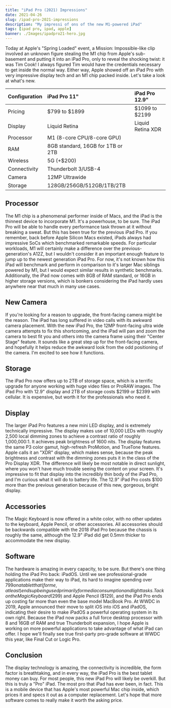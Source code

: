 ```yaml
---
title: "iPad Pro (2021) Impressions"
date: 2021-04-26
slug: /ipad-pro-2021-impressions
description: "My impressi of ons of the new M1-powered iPad"
tags: [ipad pro, ipad, apple]
banner: ./Images/ipadpro21-hero.jpg
---
```


Today at Apple's "Spring Loaded" event, a Mission: Impossible-like clip involved an unknown figure stealing the M1 chip from Apple's sub-basement and putting it into an iPad Pro, only to reveal the shocking twist: it was Tim Cook! I always figured Tim would have the credentials necessary to get inside the normal way. Either way, Apple showed off an iPad Pro with very impressive display tech and an M1 chip packed inside. Let's take a look at what's new.

| Configuration | iPad Pro 11\" | iPad Pro 12.9" |
|:--|:--|:--|
| Pricing | $799 to $1899 | $1099 to $2199 |
| Display | Liquid Retina | Liquid Retina XDR |
| Processor | M1 (8-core CPU/8-core GPU) |
| RAM | 8GB standard, 16GB for 1TB or 2TB |
| Wireless | 5G (+$200) |
| Connectivity | Thunderbolt 3/USB-4 |
| Camera | 12MP Ultrawide |
| Storage | 128GB/256GB/512GB/1TB/2TB |
 
## Processor

The M1 chip is a phenomenal performer inside of Macs, and the iPad is the thinnest device to incorporate M1. It's a powerhouse, to be sure. The iPad Pro will be able to handle every performance task thrown at it without breaking a sweat. But this has been true for the previous iPad Pro. If you remember, back before Apple Silicon Macs existed, iPads always had impressive SoCs which benchmarked remarkable speeds. For particular workloads, M1 will certainly make a difference over the previous-generation's A12Z, but I wouldn't consider it an important enough feature to jump up to the newest generation iPad Pro. For now, it's not known how this iPad will benchmark and perform in comparison to it's larger Mac siblings powered by M1, but I would expect similar results in synthetic benchmarks. Additionally, the iPad now comes with 8GB of RAM standard, or 16GB in higher storage versions, which is bonkers considering the iPad hardly uses anywhere near that much in many use cases.

## New Camera

If you're looking for a reason to upgrade, the front-facing camera might be the reason. The iPad has long suffered in video calls with its awkward camera placement. With the new iPad Pro, the 12MP front-facing ultra wide camera attempts to fix this shortcoming, and the iPad will pan and zoom the camera to best fit you and others into the camera frame using their "Center Stage" feature. It sounds like a great step up for the front-facing camera, and hopefully it helps reduce the awkward look from the odd positioning of the camera. I'm excited to see how it functions.

## Storage

The iPad Pro now offers up to 2TB of storage space, which is a terrific upgrade for anyone working with huge video files or ProRAW images. The iPad Pro with 12.9" display and 2TB of storage costs $2199 or $2399 with cellular. It is expensive, but worth it for the professionals who need it.

## Display

The larger iPad Pro features a new mini LED display, and is extremely technically impressive. The display makes use of 10,000 LEDs with roughly 2,500 local dimming zones to achieve a contrast ratio of roughly 1,000,000:1. It achieves peak brightness of 1600 nits. The display features the same P3 color gamut, high-refresh ProMotion, and TrueTone features. Apple calls it an "XDR" display, which makes sense, because the peak brightness and contrast with the dimming zones puts it in the class of the Pro Display XDR. The difference will likely be most notable in direct sunlight, where you won't have much trouble seeing the content on your screen. It's impressive to fit that display into the incredibly thin body of the iPad Pro, and I'm curious what it will do to battery life. The 12.9" iPad Pro costs $100 more than the previous generation because of this new, gorgeous, bright display.

## Accessories

The Magic Keyboard is now offered in a white color, with no other updates to the keyboard, Apple Pencil, or other accessories. All accessories should be backwards compatible with the 2018 iPad Pro because the chassis is roughly the same, although the 12.9" iPad did get 0.5mm thicker to accommodate the new display.

## Software

The hardware is amazing in every capacity, to be sure. But there's one thing holding the iPad Pro back: iPadOS. Until we see professional-grade applications make their way to iPad, its hard to imagine spending over $799 on a tablet that (for me, at least) ends up being used primarily for media consumption and light tasks. Tack on the Magic Keyboard ($299) and Apple Pencil ($129), and the iPad Pro ends up costing far more than even the base model MacBook Pro. At WWDC in 2019, Apple announced their move to split iOS into iOS and iPadOS, indicating their desire to make iPadOS a powerful operating system in its own right. Because the iPad now packs a full force desktop processor with 8 and 16GB of RAM and true Thunderbolt expansion, I hope Apple is working on more powerful applications to take advantage of what iPad can offer. I hope we'll finally see true first-party pro-grade software at WWDC this year, like Final Cut or Logic Pro. 

## Conclusion

The display technology is amazing, the connectivity is incredible, the form factor is breathtaking, and in every way, the iPad Pro is the best tablet money can buy. For most people, this new iPad Pro will likely be overkill. But this is truly a "Pro" iPad. The most pro that iPad has ever been, in fact. This is a mobile device that has Apple's most powerful Mac chip inside, which prices it and specs it out as a computer replacement. Let's hope that more software comes to really make it worth the asking price.